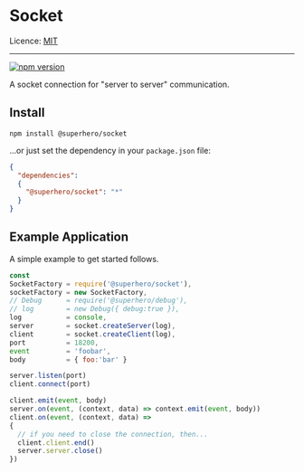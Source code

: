 # Socket

Licence: [MIT](https://opensource.org/licenses/MIT)

---

[![npm version](https://badge.fury.io/js/%40superhero%2Fsocket.svg)](https://badge.fury.io/js/%40superhero%2Fsocket)

A socket connection for "server to server" communication.

## Install

`npm install @superhero/socket`

...or just set the dependency in your `package.json` file:

```json
{
  "dependencies":
  {
    "@superhero/socket": "*"
  }
}
```

## Example Application

A simple example to get started follows.

```js
const
SocketFactory = require('@superhero/socket'),
socketFactory = new SocketFactory,
// Debug      = require('@superhero/debug'),
// log        = new Debug({ debug:true }),
log           = console,
server        = socket.createServer(log),
client        = socket.createClient(log),
port          = 18200,
event         = 'foobar',
body          = { foo:'bar' }

server.listen(port)
client.connect(port)

client.emit(event, body)
server.on(event, (context, data) => context.emit(event, body))
client.on(event, (context, data) =>
{
  // if you need to close the connection, then...
  client.client.end()
  server.server.close()
})
```
